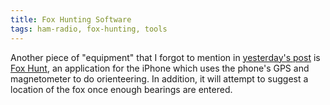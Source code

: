 ```yaml
---
title: Fox Hunting Software
tags: ham-radio, fox-hunting, tools
---
```


Another piece of "equipment" that I forgot to mention in [yesterday's post](/posts/2014-04-21-fox-hunting-equipment.html) is [Fox Hunt](http://foxhunt.rail.com/foxhunt/Home.html), an application for the iPhone which uses the phone's GPS and magnetometer to do orienteering. In addition, it will attempt to suggest a location of the fox once enough bearings are entered.
